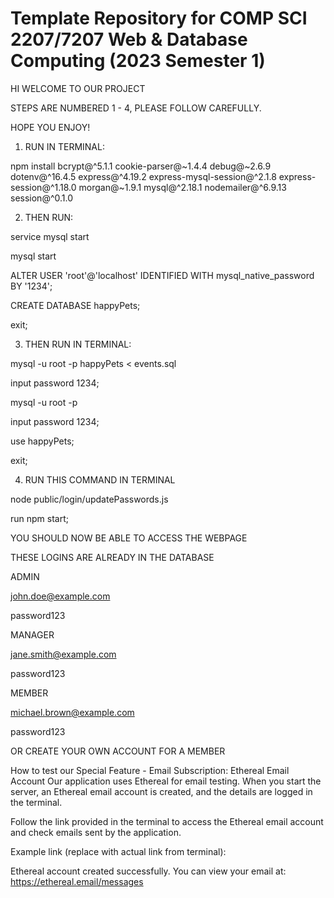 # Template Repository for COMP SCI 2207/7207 Web & Database Computing (2023 Semester 1)
HI WELCOME TO OUR PROJECT

STEPS ARE NUMBERED 1 - 4, PLEASE FOLLOW CAREFULLY.

HOPE YOU ENJOY!

1. RUN IN TERMINAL:

npm install bcrypt@^5.1.1 cookie-parser@~1.4.4 debug@~2.6.9 dotenv@^16.4.5 express@^4.19.2 express-mysql-session@^2.1.8 express-session@^1.18.0 morgan@~1.9.1 mysql@^2.18.1 nodemailer@^6.9.13 session@^0.1.0

2. THEN RUN:

service mysql start

mysql start

ALTER USER 'root'@'localhost' IDENTIFIED WITH mysql_native_password BY '1234';

CREATE DATABASE happyPets;

exit;

3. THEN RUN IN TERMINAL:

mysql -u root -p happyPets < events.sql

input password 1234;

mysql -u root -p

input password 1234;

use happyPets;

exit;

4. RUN THIS COMMAND IN TERMINAL

node public/login/updatePasswords.js

run npm start;

YOU SHOULD NOW BE ABLE TO ACCESS THE WEBPAGE

THESE LOGINS ARE ALREADY IN THE DATABASE

ADMIN

john.doe@example.com

password123

MANAGER

jane.smith@example.com

password123

MEMBER

michael.brown@example.com

password123

OR CREATE YOUR OWN ACCOUNT FOR A MEMBER

How to test our Special Feature - Email Subscription:
Ethereal Email Account
Our application uses Ethereal for email testing. When you start the server, an Ethereal email account is created, and the details are logged in the terminal.

Follow the link provided in the terminal to access the Ethereal email account and check emails sent by the application.

Example link (replace with actual link from terminal):

Ethereal account created successfully. You can view your email at: https://ethereal.email/messages
